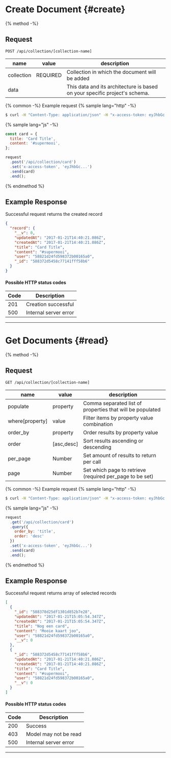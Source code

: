 # Create Document {#create}

{% method -%}
## Request
```
POST /api/collection/[collection-name]
```

|name       |value   |description                                    |
|-----------|--------|-----------------------------------------------|
|collection |REQUIRED|Collection in which the document will be added |
|data       |        | This data and its architecture is based on your specific project's schema. |

{% common -%}
Example request
{% sample lang="http" -%}
```bash
$ curl -H "Content-Type: application/json" -H "x-access-token: eyJhbGc..." -X POST -d '{"title":"Card Title","content":"#supermooi"}' http://localhost:3000/api/collection/card
```

{% sample lang="js" -%}
```js
const card = {
  title: 'Card Title',
  content: '#supermooi',
};

request
  .post('/api/collection/card')
  .set('x-access-token', 'eyJhbGc...')
  .send(card)
  .end();
```
{% endmethod %}

## Example Response
Successful request returns the created record
```json
{
  "record": {
    "__v": 0,
    "updatedAt": "2017-01-21T14:40:21.086Z",
    "createdAt": "2017-01-21T14:40:21.086Z",
    "title": "Card Title",
    "content": "#supermooi",
    "user": "58821d24fd598372b00165a0",
    "_id": "588372d5458c77141fff58b6"
  }
}
```

#### Possible HTTP status codes
|Code     |Description            |
|---------|-----------------------|
|201      |Creation successful    |
|500      |Internal server error  |

---

# Get Documents {#read}

{% method -%}
## Request
```
GET /api/collection/[collection-name]
```

|name       |value   |description                                    |
|-----------|--------|-----------------------------------------------|
|populate   |property|Comma separated list of properties that will be populated|
|where[property]| value| Filter items by property value combination |
|order_by   |property|Order results by property value |
|order      |[asc,desc]| Sort results ascending or descending
|per_page   |Number | Set amount of results to return per call|
|page       |Number | Set which page to retrieve (required per_page to be set) |

{% common -%}
Example request
{% sample lang="http" -%}
```bash
$ curl -H "Content-Type: application/json" -H "x-access-token: eyJhbGc..." http://localhost:3000/api/collection/card?order_by=title&order=desc
```

{% sample lang="js" -%}
```js
request
  .get('/api/collection/card')
  .query({
    order_by: 'title',
    order: 'desc'
  })
  .set('x-access-token', 'eyJhbGc...')
  .send(card)
  .end();
```
{% endmethod %}

## Example Response
Successful request returns array of selected records
```json
[
  {
    "_id": "588378d25df1301d852b7e28",
    "updatedAt": "2017-01-21T15:05:54.347Z",
    "createdAt": "2017-01-21T15:05:54.347Z",
    "title": "Nog een card",
    "content": "Mooie kaart joo",
    "user": "58821d24fd598372b00165a0",
    "__v": 0
  },
  {
    "_id": "588372d5458c77141fff58b6",
    "updatedAt": "2017-01-21T14:40:21.086Z",
    "createdAt": "2017-01-21T14:40:21.086Z",
    "title": "Card Title",
    "content": "#supermooi",
    "user": "58821d24fd598372b00165a0",
    "__v": 0
  }
]
```

#### Possible HTTP status codes
|Code     |Description            |
|---------|-----------------------|
|200      |Success                |
|403      |Model may not be read  |
|500      |Internal server error  |

---
